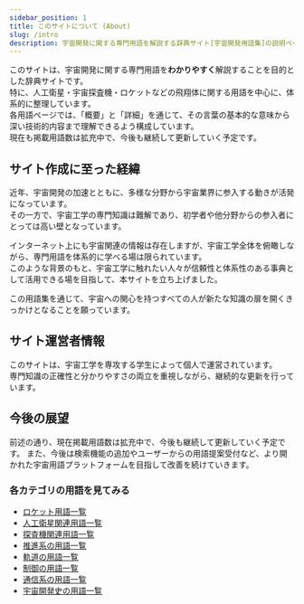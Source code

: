 ```yaml
---
sidebar_position: 1
title: このサイトについて (About)
slug: /intro
description: 宇宙開発に関する専門用語を解説する辞典サイト[宇宙開発用語集]の説明ページです．
---
```


このサイトは、宇宙開発に関する専門用語を**わかりやすく**解説することを目的とした辞典サイトです。  
特に、人工衛星・宇宙探査機・ロケットなどの飛翔体に関する用語を中心に、体系的に整理しています。  
各用語ページでは、「概要」と「詳細」を通じて、その言葉の基本的な意味から深い技術的内容まで理解できるよう構成しています。  
現在も掲載用語数は拡充中で、今後も継続して更新していく予定です。  

## サイト作成に至った経緯

近年、宇宙開発の加速とともに、多様な分野から宇宙業界に参入する動きが活発になっています。  
その一方で、宇宙工学の専門知識は難解であり、初学者や他分野からの参入者にとっては高い壁となっています。

インターネット上にも宇宙関連の情報は存在しますが、宇宙工学全体を俯瞰しながら、専門用語を体系的に学べる場は限られています。  
このような背景のもと、宇宙工学に触れたい人々が信頼性と体系性のある事典として活用できる場を目指して、本サイトを立ち上げました。

この用語集を通じて、宇宙への関心を持つすべての人が新たな知識の扉を開くきっかけとなることを願っています。

## サイト運営者情報

このサイトは、宇宙工学を専攻する学生によって個人で運営されています。  
専門知識の正確性と分かりやすさの両立を重視しながら、継続的な更新を行っています。

## 今後の展望

前述の通り、現在掲載用語数は拡充中で、今後も継続して更新していく予定です。
また、今後は検索機能の追加やユーザーからの用語提案受付など、より開かれた宇宙用語プラットフォームを目指して改善を続けていきます。


### 各カテゴリの用語を見てみる
- [ロケット用語一覧](/docs/category/rocket)
- [人工衛星関連用語一覧](/docs/category/satellite)
- [探査機関連用語一覧](/docs/category/explorer)
- [推進系の用語一覧](/docs/category/rocket)
- [軌道の用語一覧](/docs/category/orbit)
- [制御の用語一覧](/docs/category/control)
- [通信系の用語一覧](/docs/category/communication)
- [宇宙開発史の用語一覧](/docs/category/history)